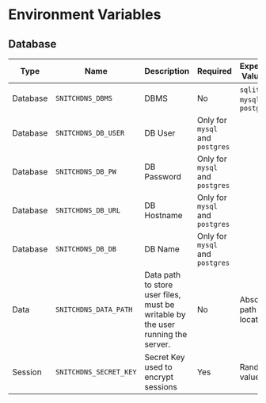 # Environment Variables

## Database

| Type | Name | Description | Required | Expected Value(s) | Default |
| ---- | ---- | ----------- | -------- | ----------------- | ------- |
| Database | `SNITCHDNS_DBMS` | DBMS | No | `sqlite`, `mysql`, `postgres` | `sqlite` |
| Database | `SNITCHDNS_DB_USER` | DB User | Only for `mysql` and `postgres` | | None |
| Database | `SNITCHDNS_DB_PW` | DB Password | Only for `mysql` and `postgres` | | None |
| Database | `SNITCHDNS_DB_URL` | DB Hostname | Only for `mysql` and `postgres` | | None |
| Database | `SNITCHDNS_DB_DB` | DB Name | Only for `mysql` and `postgres` | | None |
| Data | `SNITCHDNS_DATA_PATH` | Data path to store user files, must be writable by the user running the server. | No | Absolute path to location | `./data` folder within this repo. |
| Session | `SNITCHDNS_SECRET_KEY` | Secret Key used to encrypt sessions | Yes | Random value | | |

